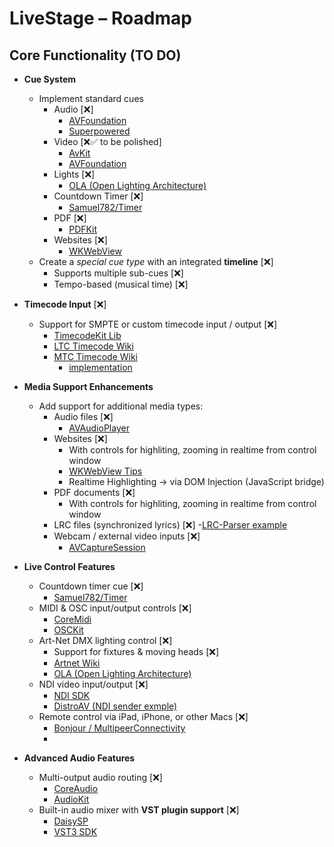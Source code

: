 # LiveStage – Roadmap

## Core Functionality (TO DO)
- **Cue System**
  - Implement standard cues
    - Audio [❌]
      - [AVFoundation](https://developer.apple.com/documentation/avfoundation)
      - [Superpowered](https://superpowered.com)
    - Video [❌✅ to be polished]
      - [AvKit](https://developer.apple.com/documentation/avkit)
      - [AVFoundation](https://developer.apple.com/documentation/avfoundation)
    - Lights [❌]
      - [OLA (Open Lighting Architecture)](https://www.openlighting.org)
    - Countdown Timer [❌]
      - [Samuel782/Timer](https://github.com/Samuel782/timer)
    - PDF  [❌]
      - [PDFKit](https://developer.apple.com/documentation/pdfkit)
    - Websites [❌]
      - [WKWebView](https://developer.apple.com/documentation/webkit/wkwebview)
  - Create a *special cue type* with an integrated **timeline**  [❌]
    - Supports multiple sub-cues [❌]
    - Tempo-based (musical time) [❌]

- **Timecode Input**  [❌]
  - Support for SMPTE or custom timecode input / output [❌]
    - [TimecodeKit Lib](https://github.com/orchetect/TimecodeKit)
    - [LTC Timecode Wiki](https://en.wikipedia.org/wiki/Linear_timecode)
    - [MTC Timecode Wiki](https://en.wikipedia.org/wiki/MIDI_timecode)
      - [implementation](https://github.com/Figure53/TimecodeDisplay/tree/master)

- **Media Support Enhancements**  
  - Add support for additional media types:  
    - Audio files  [❌]
      - [AVAudioPlayer](https://developer.apple.com/documentation/avfaudio/avaudioplayer)
    - Websites [❌]
        - With controls for highliting, zooming in realtime from control window
        -  [WKWebView Tips](https://nshipster.com/wkwebview/)
        -  Realtime Highlighting → via DOM Injection (JavaScript bridge)
    - PDF documents  [❌]
        - With controls for highliting, zooming in realtime from control window 
    - LRC files (synchronized lyrics)  [❌]
      -[LRC-Parser example](https://github.com/anhthii/lrc-parser)
    - Webcam / external video inputs [❌]
      - [AVCaptureSession](https://developer.apple.com/documentation/avfoundation/avcapturesession)

- **Live Control Features**  
  - Countdown timer cue  [❌]
    - [Samuel782/Timer](https://github.com/Samuel782/timer)
  - MIDI & OSC input/output controls  [❌]
    - [CoreMidi](https://developer.apple.com/documentation/coremidi/)
    - [OSCKit](https://github.com/orchetect/OSCKit)
  - Art-Net DMX lighting control  [❌]
    - Support for fixtures & moving heads  [❌]
    - [Artnet Wiki](https://en.wikipedia.org/wiki/Art-Net)
    - [OLA (Open Lighting Architecture)](https://www.openlighting.org)
  - NDI video input/output  [❌]
    - [NDI SDK](https://ndi.video/for-developers/ndi-sdk/)
    - [DistroAV (NDI sender exmple)](https://github.com/DistroAV/DistroAV)
  - Remote control via iPad, iPhone, or other Macs [❌]
    - [Bonjour / MultipeerConnectivity](https://developer.apple.com/documentation/multipeerconnectivity)
    - 

- **Advanced Audio Features**  
  - Multi-output audio routing  [❌]
    - [CoreAudio](https://developer.apple.com/documentation/coreaudio)
    - [AudioKit](https://www.audiokit.io)
  - Built-in audio mixer with **VST plugin support** [❌]
    - [DaisySP](https://github.com/electro-smith/DaisySP)
    - [VST3 SDK](https://www.steinberg.net/developers/)
